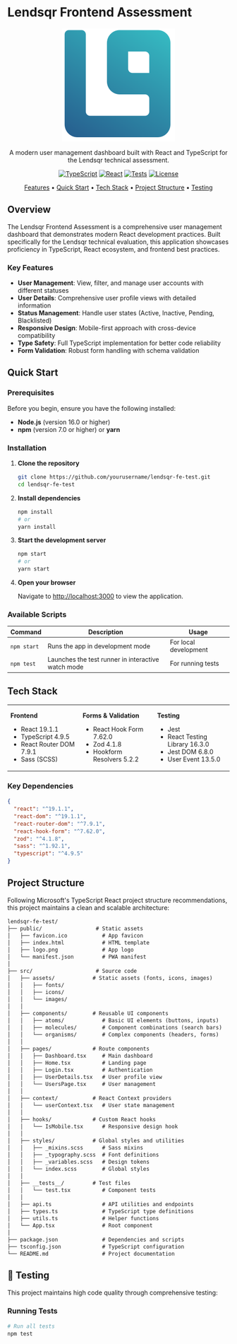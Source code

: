 # Lendsqr Frontend Assessment

<div align="center">

![Lendsqr Logo](./public/logo.png)

A modern user management dashboard built with React and TypeScript for the Lendsqr technical assessment.

[![TypeScript](https://img.shields.io/badge/TypeScript-4.9.5-blue.svg)](https://www.typescriptlang.org/)
[![React](https://img.shields.io/badge/React-19.1.1-blue.svg)](https://reactjs.org/)
[![Tests](https://img.shields.io/badge/Tests-Jest-green.svg)](https://jestjs.io/)
[![License](https://img.shields.io/badge/License-MIT-yellow.svg)](#license)

[Features](#features) •
[Quick Start](#quick-start) •
[Tech Stack](#tech-stack) •
[Project Structure](#project-structure) •
[Testing](#testing)

</div>

## Overview

The Lendsqr Frontend Assessment is a comprehensive user management dashboard that demonstrates modern React development practices. Built specifically for the Lendsqr technical evaluation, this application showcases proficiency in TypeScript, React ecosystem, and frontend best practices.

### Key Features

- **User Management**: View, filter, and manage user accounts with different statuses
- **User Details**: Comprehensive user profile views with detailed information
- **Status Management**: Handle user states (Active, Inactive, Pending, Blacklisted)
- **Responsive Design**: Mobile-first approach with cross-device compatibility
- **Type Safety**: Full TypeScript implementation for better code reliability
- **Form Validation**: Robust form handling with schema validation

## Quick Start

### Prerequisites

Before you begin, ensure you have the following installed:

- **Node.js** (version 16.0 or higher)
- **npm** (version 7.0 or higher) or **yarn**

### Installation

1. **Clone the repository**
   ```bash
   git clone https://github.com/yourusername/lendsqr-fe-test.git
   cd lendsqr-fe-test
   ```

2. **Install dependencies**
   ```bash
   npm install
   # or
   yarn install
   ```

3. **Start the development server**
   ```bash
   npm start
   # or
   yarn start
   ```

4. **Open your browser**
   
   Navigate to [http://localhost:3000](http://localhost:3000) to view the application.

### Available Scripts

| Command | Description | Usage |
|---------|-------------|-------|
| `npm start` | Runs the app in development mode | For local development |
| `npm test` | Launches the test runner in interactive watch mode | For running tests |

## Tech Stack

<table>
<tr>
<td>

**Frontend**
- React 19.1.1
- TypeScript 4.9.5
- React Router DOM 7.9.1
- Sass (SCSS)

</td>
<td>

**Forms & Validation**
- React Hook Form 7.62.0
- Zod 4.1.8
- Hookform Resolvers 5.2.2

</td>
<td>

**Testing**
- Jest
- React Testing Library 16.3.0
- Jest DOM 6.8.0
- User Event 13.5.0

</td>
</tr>
</table>

### Key Dependencies

```json
{
  "react": "^19.1.1",
  "react-dom": "^19.1.1",
  "react-router-dom": "^7.9.1",
  "react-hook-form": "^7.62.0",
  "zod": "^4.1.8",
  "sass": "^1.92.1",
  "typescript": "^4.9.5"
}
```

## Project Structure

Following Microsoft's TypeScript React project structure recommendations, this project maintains a clean and scalable architecture:

```
lendsqr-fe-test/
├── public/                 # Static assets
│   ├── favicon.ico           # App favicon
│   ├── index.html            # HTML template
│   ├── logo.png              # App logo
│   └── manifest.json         # PWA manifest
│
├── src/                    # Source code
│   ├── assets/            # Static assets (fonts, icons, images)
│   │   ├── fonts/
│   │   ├── icons/
│   │   └── images/
│   │
│   ├── components/        # Reusable UI components
│   │   ├── atoms/            # Basic UI elements (buttons, inputs)
│   │   ├── molecules/        # Component combinations (search bars)
│   │   └── organisms/        # Complex components (headers, forms)
│   │
│   ├── pages/             # Route components
│   │   ├── Dashboard.tsx     # Main dashboard
│   │   ├── Home.tsx          # Landing page
│   │   ├── Login.tsx         # Authentication
│   │   ├── UserDetails.tsx   # User profile view
│   │   └── UsersPage.tsx     # User management
│   │
│   ├── context/           # React Context providers
│   │   └── userContext.tsx   # User state management
│   │
│   ├── hooks/             # Custom React hooks
│   │   └── IsMobile.tsx      # Responsive design hook
│   │
│   ├── styles/            # Global styles and utilities
│   │   ├── _mixins.scss      # Sass mixins
│   │   ├── _typography.scss  # Font definitions
│   │   ├── _variables.scss   # Design tokens
│   │   └── index.scss        # Global styles
│   │
│   ├── __tests__/         # Test files
│   │   └── test.tsx          # Component tests
│   │
│   ├── api.ts                # API utilities and endpoints
│   ├── types.ts              # TypeScript type definitions
│   ├── utils.ts              # Helper functions
│   └── App.tsx               # Root component
│
├── package.json              # Dependencies and scripts
├── tsconfig.json             # TypeScript configuration
└── README.md                 # Project documentation
```

## 🧪 Testing

This project maintains high code quality through comprehensive testing:

### Running Tests

```bash
# Run all tests
npm test
```